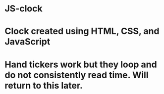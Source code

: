# JS-clock
# Clock created using HTML, CSS, and JavaScript
# Hand tickers work but they loop and do not consistently read time. Will return to this later.
